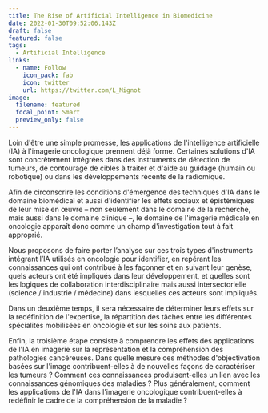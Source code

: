 ```yaml
---
title: The Rise of Artificial Intelligence in Biomedicine
date: 2022-01-30T09:52:06.143Z
draft: false
featured: false
tags:
  - Artificial Intelligence
links:
  - name: Follow
    icon_pack: fab
    icon: twitter
    url: https://twitter.com/L_Mignot
image:
  filename: featured
  focal_point: Smart
  preview_only: false
---
```

Loin d'être une simple promesse, les applications de l'intelligence artificielle (IA) à l'imagerie oncologique prennent déjà forme. Certaines solutions d'IA sont concrètement intégrées dans des instruments de détection de tumeurs, de contourage de cibles à traiter et d'aide au guidage (humain ou robotique) ou dans les développements récents de la radiomique.

Afin de circonscrire les conditions d'émergence des techniques d'IA dans le domaine biomédical et aussi d'identifier les effets sociaux et épistémiques de leur mise en œuvre – non seulement dans le domaine de la recherche, mais aussi dans le domaine clinique –, le domaine de l'imagerie médicale en oncologie apparaît donc comme un champ d'investigation tout à fait approprié.

Nous proposons de faire porter l’analyse sur ces trois types d'instruments intégrant l’IA utilisés en oncologie pour identifier, en repérant les connaissances qui ont contribué à les façonner et en suivant leur genèse, quels acteurs ont été impliqués dans leur développement, et quelles sont les logiques de collaboration interdisciplinaire mais aussi intersectorielle (science / industrie / médecine) dans lesquelles ces acteurs sont impliqués.

Dans un deuxième temps, il sera nécessaire de déterminer leurs effets sur la redéfinition de l'expertise, la répartition des tâches entre les différentes spécialités mobilisées en oncologie et sur les soins aux patients.

Enfin, la troisième étape consiste à comprendre les effets des applications de l'IA en imagerie sur la représentation et la compréhension des pathologies cancéreuses. Dans quelle mesure ces méthodes d'objectivation basées sur l'image contribuent-elles à de nouvelles façons de caractériser les tumeurs ? Comment ces connaissances produisent-elles un lien avec les connaissances génomiques des maladies ? Plus généralement, comment les applications de l'IA dans l'imagerie oncologique contribuent-elles à redéfinir le cadre de la compréhension de la maladie ?